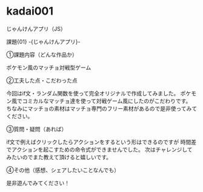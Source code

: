 # kadai001
じゃんけんアプリ（JS）

課題{01} -{じゃんけんアプリ}-

①課題内容（どんな作品か）

ポケモン風のマッチョ対戦型ゲーム

②工夫した点・こだわった点

今回はif文・ランダム関数を使って完全オリジナルで作成してみました。
ポケモン風でコミカルなマッチョ達を使って対戦ゲーム風にしたのがこだわりです。
ちなみにマッチョの素材はマッチョ専門のフリー素材があるので是非使ってみてください。

③質問・疑問（あれば）

if文で例えばクリックしたらアクションをするという形はできるのですが
時間差でアクションを起こすための命令式ができませんでした。
次はチャレンジしてみたいのでまた教えて頂けると嬉しいです。

④その他（感想、シェアしたいことなんでも）

是非遊んでみてください！
